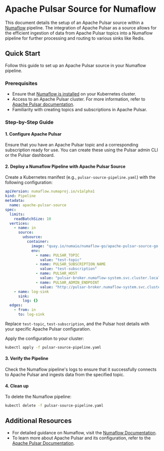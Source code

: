 # Apache Pulsar Source for Numaflow

This document details the setup of an Apache Pulsar source within a [Numaflow](https://numaflow.numaproj.io/) pipeline. The integration of Apache Pulsar as a source allows for the efficient ingestion of data from Apache Pulsar topics into a Numaflow pipeline for further processing and routing to various sinks like Redis.

## Quick Start
Follow this guide to set up an Apache Pulsar source in your Numaflow pipeline.

### Prerequisites
* Ensure that [Numaflow is installed](https://numaflow.numaproj.io/quick-start/) on your Kubernetes cluster.
* Access to an Apache Pulsar cluster. For more information, refer to [Apache Pulsar documentation](https://pulsar.apache.org/docs/en/standalone/).
* Familiarity with creating topics and subscriptions in Apache Pulsar.

### Step-by-Step Guide

#### 1. Configure Apache Pulsar

Ensure that you have an Apache Pulsar topic and a corresponding subscription ready for use. You can create these using the Pulsar admin CLI or the Pulsar dashboard.

#### 2. Deploy a Numaflow Pipeline with Apache Pulsar Source

Create a Kubernetes manifest (e.g., `pulsar-source-pipeline.yaml`) with the following configuration:

```yaml
apiVersion: numaflow.numaproj.io/v1alpha1
kind: Pipeline
metadata:
  name: apache-pulsar-source
spec:
  limits:
    readBatchSize: 10
  vertices:
    - name: in
      source:
        udsource:
          container:
            image: "quay.io/numaio/numaflow-go/apache-pulsar-source-go:latest"
            env:
              - name: PULSAR_TOPIC
                value: "test-topic"
              - name: PULSAR_SUBSCRIPTION_NAME
                value: "test-subscription"
              - name: PULSAR_HOST
                value: "pulsar-broker.numaflow-system.svc.cluster.local:6650"
              - name: PULSAR_ADMIN_ENDPOINT
                value: "http://pulsar-broker.numaflow-system.svc.cluster.local:8080"
    - name: log-sink
      sink:
        log: {}
  edges:
    - from: in
      to: log-sink
```

Replace `test-topic`, `test-subscription`, and the Pulsar host details with your specific Apache Pulsar configuration.

Apply the configuration to your cluster:
```bash
kubectl apply -f pulsar-source-pipeline.yaml
```

#### 3. Verify the Pipeline

Check the Numaflow pipeline's logs to ensure that it successfully connects to Apache Pulsar and ingests data from the specified topic.

#### 4. Clean up

To delete the Numaflow pipeline:
```bash
kubectl delete -f pulsar-source-pipeline.yaml
```

## Additional Resources

- For detailed guidance on Numaflow, visit the [Numaflow Documentation](https://numaflow.numaproj.io/).
- To learn more about Apache Pulsar and its configuration, refer to the [Apache Pulsar Documentation](https://pulsar.apache.org/docs/en/).
